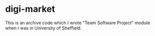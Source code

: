 # digi-market
This is an archive code which I wrote "Team Software Project" module when I was in University of Sheffield.
